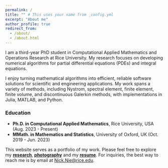 ```yaml
---
permalink: /
title: "" # This uses your name from _config.yml
excerpt: "About me"
author_profile: true
redirect_from: 
  - /about/
  - /about.html
---
```


I am a third-year PhD student in Computational Applied Mathematics and Operations Research at Rice University. My research focuses on developing numerical algorithms for partial differential equations (PDEs) and integral equations.

I enjoy turning mathematical algorithms into efficient, reliable software solutions for scientific and engineering applications. My work spans a variety of methods, including Nystrom, spectral element, finite element, finite volume, and discontinuous Galerkin methods, with implementations in Julia, MATLAB, and Python.

### Education
* **Ph.D. in Computational Applied Mathematics**, Rice University, USA (Aug. 2023 - Present)
* **MMath. in Mathematics and Statistics**, University of Oxford, UK (Oct. 2019 - Jun. 2023)

This website serves as a portfolio of my work. Please feel free to explore my **[research](/research/)**, **[photography](/photography/)** and my **[resume](/files/Resume_Songlan_Nie.pdf)**. For inquiries, the best way to reach me is by email at <Nick.Nie@rice.edu>.